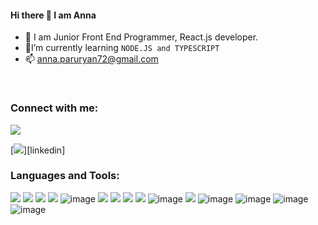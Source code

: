 
#### Hi there 👋 I am Anna

- 🔭 I am Junior Front End Programmer, React.js developer.
- 🌱I’m currently learning ``NODE.JS and TYPESCRIPT ``
- 📫 anna.paruryan72@gmail.com

<br/>
 
### Connect with me:
[![](https://img.icons8.com/officel/48/000000/open-resume.png)][resume]

[![](https://img.icons8.com/dusk/50/000000/linkedin--v2.png"width="30px")][linkedin]

### Languages and Tools:

[![](https://img.icons8.com/color/48/000000/html-5--v1.png)]()
[![](https://img.icons8.com/color/48/000000/css3.png)]()
[![](https://img.icons8.com/color/48/000000/javascript--v1.png)]()
[![](https://img.icons8.com/color/50/000000/react-native.png)]()
![image](https://user-images.githubusercontent.com/71427017/179968261-8f703077-0687-419d-9af9-9453b9ae0dd9.png)
[![](https://user-images.githubusercontent.com/71427017/151047608-eded7d56-dba2-4376-9ecd-69eb989da321.png)]()
[![](https://user-images.githubusercontent.com/71427017/151046937-20bad4f8-ff6a-4ed0-921e-26fea6f04cee.png)]()
[![](https://user-images.githubusercontent.com/71427017/151048309-de7b2e3a-309a-4db5-9294-8bd86e1311f1.png)]()
[![](https://img.icons8.com/external-tal-revivo-color-tal-revivo/48/000000/external-sass-a-style-sheet-professional-grade-css-extension-language-logo-color-tal-revivo.png)]()
![image](https://user-images.githubusercontent.com/71427017/166232630-18579c5d-09c9-4bfe-9363-b121271d6a77.png)
[![](https://img.icons8.com/color/48/000000/bootstrap.png)]()
![image](https://user-images.githubusercontent.com/71427017/166156375-729b2b65-2e68-4100-aab6-ebe0b992cc23.png)
![image](https://user-images.githubusercontent.com/71427017/168418395-1427cc24-83e0-4757-98bb-533ae8ed2973.png)
![image](https://user-images.githubusercontent.com/71427017/187023740-9852a793-2c41-490f-9d2b-9f0646ec8066.png)
![image](https://user-images.githubusercontent.com/71427017/187643573-a47f2000-5a4b-4ebd-b265-b946f1e43e7a.png)
















[linkedin]:https://www.linkedin.com/in/anna-paruryan-b2455122b/
[resume]:https://acrobat.adobe.com/link/track?uri=urn:aaid:scds:US:b0432054-f904-441f-8241-ff4fa9c0cbae


